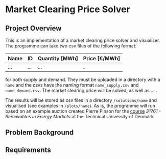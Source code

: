 # Market Clearing Price Solver

## Project Overview

This is an implementation of a market clearing price solver and visualiser. The programme can take two csv files of the following format:

| Name | ID  | Quantity [MWh] | Price [€/MWh]  |
| ---- | --- | -------------- | ------------- |
| ...  | ... | ...            | .              |

for both supply and demand. They must be uploaded in a directory with a `name` and the csvs have the naming format `name_supply.csv` and `name_demand.csv`. The market clearing price will be solved, as well as ... .

The results will be stored as csv files in a directory `/solutions/name` and visualised (see examples in `/plots/name`). As is, the programme will run based on an example auction created Pierre Pinson for the [course](http://pierrepinson.com/index.php/teaching/) *31761 - Renewables in Energy Markets* at the Technical University of Denmark.

## Problem Background



## Requirements
